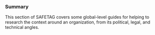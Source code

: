 ### Summary

This section of SAFETAG covers some global-level guides for helping to research the context around an organization, from its political, legal, and technical angles. 

